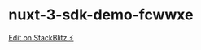 # nuxt-3-sdk-demo-fcwwxe

[Edit on StackBlitz ⚡️](https://stackblitz.com/edit/nuxt-3-sdk-demo-fcwwxe)